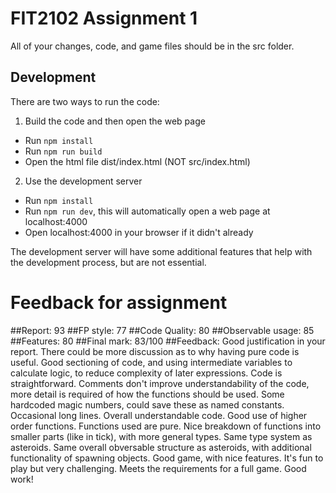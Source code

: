 # FIT2102 Assignment 1

All of your changes, code, and game files should be in the src folder.

## Development

There are two ways to run the code:

1. Build the code and then open the web page

- Run `npm install`
- Run `npm run build`
- Open the html file dist/index.html (NOT src/index.html)

2. Use the development server

- Run `npm install`
- Run `npm run dev`, this will automatically open a web page at localhost:4000
- Open localhost:4000 in your browser if it didn't already

The development server will have some additional features that help with the
development process, but are not essential.



# Feedback for assignment
##Report: 93 ##FP style: 77 ##Code Quality: 80 ##Observable usage: 85 ##Features: 80 ##Final mark: 83/100 
##Feedback: Good justification in your report. There could be more discussion as to why having pure code is useful.
Good sectioning of code, and using intermediate variables to calculate logic, to reduce complexity of later expressions. Code is straightforward. Comments don't improve understandability of the code, more detail is required of how the functions should be used. Some hardcoded magic numbers, could save these as named constants. Occasional long lines. Overall understandable code.
Good use of higher order functions. Functions used are pure. Nice breakdown of functions into smaller parts (like in tick), with more general types. Same type system as asteroids.
Same overall obversable structure as asteroids, with additional functionality of spawning objects.
Good game, with nice features. It's fun to play but very challenging. Meets the requirements for a full game. Good work!